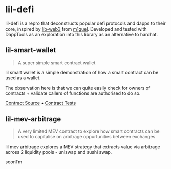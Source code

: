 # lil-defi

lil-defi is a repro that deconstructs popular defi protocols and dapps to their core, inspired by [lib-web3](https://github.com/m1guelpf/lil-web3) from [m1guel](https://twitter.com/m1guelpf). Developed and tested with DappTools as an exploration into this library as an alternative to hardhat.

## lil-smart-wallet

> A super simple smart contract wallet

lil smart wallet is a simple demonstration of how a smart contract can be used as a wallet.

The observation here is that we can quite easily check for owners of contracts + validate callers of functions are authorised to do so. 

[Contract Source](src/LilSmartWallet.sol) • [Contract Tests](src/LilSmartWallet.t.sol)

## lil-mev-arbitrage

> A very limited MEV contract to explore how smart contracts can be used to capitalise on arbitrage oppurtunities between exchanges

lil mev arbitrage explores a MEV strategy that extracts value via arbitrage across 2 liquidity pools - uniswap and sushi swap.

soonTm
